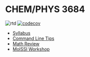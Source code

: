# CHEM/PHYS 3684

![rtd](https://readthedocs.org/projects/quantumsoftware-maxlinville/badge/?version=latest&style=plastic) [![codecov](https://codecov.io/gh/MaxLinville/QuantumSoftware/graph/badge.svg?token=8UAXMFZYIE)](https://codecov.io/gh/MaxLinville/QuantumSoftware)

- [Syllabus](<Syllabus.md>)
- [Command Line Tips](<Command Line Tips.md>)
- [Math Review](<Math Review.md>)
- [MolSSI Workshop](<https://education.molssi.org/python-package-best-practices/>)
